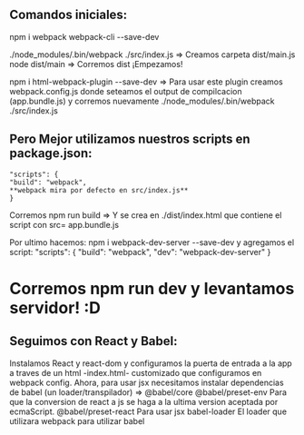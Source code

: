 ## Comandos iniciales:
npm i webpack webpack-cli --save-dev

./node_modules/.bin/webpack ./src/index.js => Creamos carpeta dist/main.js
node dist/main => Corremos dist ¡Empezamos!

npm i html-webpack-plugin --save-dev => Para usar este plugin creamos webpack.config.js donde seteamos el output de compilcacion (app.bundle.js) y corremos nuevamente ./node_modules/.bin/webpack ./src/index.js 
## Pero Mejor utilizamos nuestros scripts en package.json:
    "scripts": {
    "build": "webpack",
    **webpack mira por defecto en src/index.js** 
    }

Corremos npm run build  => Y se crea en ./dist/index.html que contiene el script con src= app.bundle.js

Por ultimo hacemos: npm i webpack-dev-server --save-dev y agregamos el script: 
    "scripts": {
    "build": "webpack",
    "dev": "webpack-dev-server"
    }

# Corremos npm run dev y levantamos servidor! :D

## Seguimos con React y Babel:
Instalamos React y react-dom y configuramos la puerta de entrada a la app a traves de un html -index.html- customizado que configuramos en webpack config. 
Ahora, para usar jsx necesitamos instalar dependencias de babel (un loader/transpilador) => 
    @babel/core 
    @babel/preset-env Para que la conversion de react a js se haga a la ultima version aceptada por ecmaScript.
    @babel/preset-react Para usar jsx
    babel-loader El loader que utilizara webpack para utilizar babel



